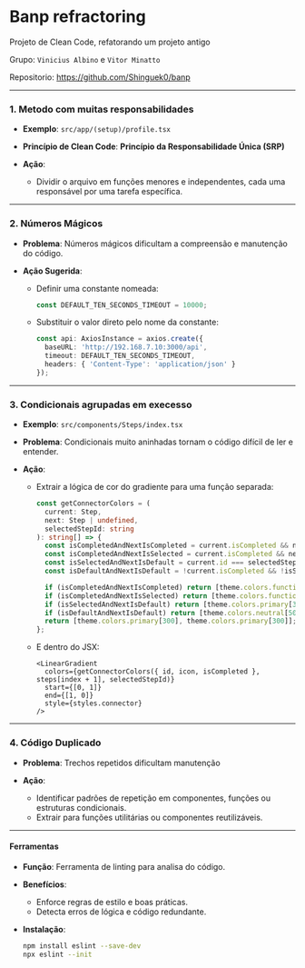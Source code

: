 # Banp refractoring

Projeto de Clean Code, refatorando um projeto antigo

Grupo: ```Vinicius Albino``` e ```Vitor Minatto```

Repositorio: https://github.com/Shinguek0/banp

---

### **1. Metodo com muitas responsabilidades**

* **Exemplo**: `src/app/(setup)/profile.tsx`
* **Princípio de Clean Code**: **Princípio da Responsabilidade Única (SRP)**
* **Ação**:

  * Dividir o arquivo em funções menores e independentes, cada uma responsável por uma tarefa específica.

---

### **2. Números Mágicos**

* **Problema**: Números mágicos dificultam a compreensão e manutenção do código.
* **Ação Sugerida**:

  * Definir uma constante nomeada:

    ```ts
    const DEFAULT_TEN_SECONDS_TIMEOUT = 10000;
    ```
  * Substituir o valor direto pelo nome da constante:

    ```ts
    const api: AxiosInstance = axios.create({
      baseURL: 'http://192.168.7.10:3000/api',
      timeout: DEFAULT_TEN_SECONDS_TIMEOUT,
      headers: { 'Content-Type': 'application/json' }
    });
    ```

---

### **3. Condicionais agrupadas em execesso**

* **Exemplo**: `src/components/Steps/index.tsx`
* **Problema**: Condicionais muito aninhadas tornam o código difícil de ler e entender.
* **Ação**:

  * Extrair a lógica de cor do gradiente para uma função separada:

    ```ts
    const getConnectorColors = (
      current: Step,
      next: Step | undefined,
      selectedStepId: string
    ): string[] => {
      const isCompletedAndNextIsCompleted = current.isCompleted && next?.isCompleted;
      const isCompletedAndNextIsSelected = current.isCompleted && next?.id === selectedStepId;
      const isSelectedAndNextIsDefault = current.id === selectedStepId && !next?.isCompleted;
      const isDefaultAndNextIsDefault = !current.isCompleted && !isSelectedAndNextIsDefault;

      if (isCompletedAndNextIsCompleted) return [theme.colors.functional.success.bg, theme.colors.functional.success.bg];
      if (isCompletedAndNextIsSelected) return [theme.colors.functional.success.bg, theme.colors.primary[300]];
      if (isSelectedAndNextIsDefault) return [theme.colors.primary[300], theme.colors.neutral[500]];
      if (isDefaultAndNextIsDefault) return [theme.colors.neutral[500], theme.colors.neutral[500]];
      return [theme.colors.primary[300], theme.colors.primary[300]];
    };
    ```
  * E dentro do JSX:

    ```tsx
    <LinearGradient
      colors={getConnectorColors({ id, icon, isCompleted }, steps[index + 1], selectedStepId)}
      start={[0, 1]}
      end={[1, 0]}
      style={styles.connector}
    />
    ```

---

### **4. Código Duplicado**

* **Problema**: Trechos repetidos dificultam manutenção
* **Ação**:

  * Identificar padrões de repetição em componentes, funções ou estruturas condicionais.
  * Extrair para funções utilitárias ou componentes reutilizáveis.

---

#### **Ferramentas**

* **Função**: Ferramenta de linting para analisa do código.
* **Benefícios**:
  * Enforce regras de estilo e boas práticas.
  * Detecta erros de lógica e código redundante.

* **Instalação**:

  ```bash
  npm install eslint --save-dev
  npx eslint --init